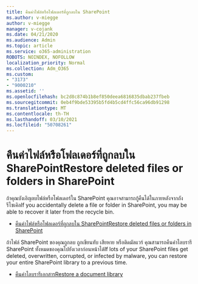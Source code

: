 ```yaml
---
title: คืนค่าไฟล์หรือโฟลเดอร์ที่ถูกลบใน SharePoint
ms.author: v-miegge
author: v-miegge
manager: v-cojank
ms.date: 04/21/2020
ms.audience: Admin
ms.topic: article
ms.service: o365-administration
ROBOTS: NOINDEX, NOFOLLOW
localization_priority: Normal
ms.collection: Adm_O365
ms.custom:
- "3173"
- "9000210"
ms.assetid: ''
ms.openlocfilehash: bc2d8c874b1b8ef850deea6816835dbab237fbeb
ms.sourcegitcommit: 0eb4f9bde53395b5fd4b5cd4ffc56ca96db91298
ms.translationtype: MT
ms.contentlocale: th-TH
ms.lasthandoff: 03/10/2021
ms.locfileid: "50708261"
---
```

# <a name="restore-deleted-files-or-folders-in-sharepoint"></a><span data-ttu-id="e3ad3-102">คืนค่าไฟล์หรือโฟลเดอร์ที่ถูกลบใน SharePoint</span><span class="sxs-lookup"><span data-stu-id="e3ad3-102">Restore deleted files or folders in SharePoint</span></span>

<span data-ttu-id="e3ad3-103">ถ้าคุณบังเอิญลบไฟล์หรือโฟลเดอร์ใน SharePoint คุณอาจสามารถกู้คืนได้ในภายหลังจากถังรีไซเคิล</span><span class="sxs-lookup"><span data-stu-id="e3ad3-103">If you accidentally delete a file or folder in SharePoint, you may be able to recover it later from the recycle bin.</span></span>

* [<span data-ttu-id="e3ad3-104">คืนค่าไฟล์หรือโฟลเดอร์ที่ถูกลบใน SharePoint</span><span class="sxs-lookup"><span data-stu-id="e3ad3-104">Restore deleted files or folders in SharePoint</span></span>](https://support.microsoft.com/office/restore-items-in-the-recycle-bin-that-were-deleted-from-sharepoint-or-teams-6df466b6-55f2-4898-8d6e-c0dff851a0be)

<span data-ttu-id="e3ad3-105">ถ้าไฟล์ SharePoint ของคุณถูกลบ ถูกเขียนทับ เสียหาย หรือติดมัลแวร์ คุณสามารถคืนค่าไลบรารี SharePoint ทั้งหมดของคุณไปยังเวลาก่อนหน้าได้</span><span class="sxs-lookup"><span data-stu-id="e3ad3-105">If lots of your SharePoint files get deleted, overwritten, corrupted, or infected by malware, you can restore your entire SharePoint library to a previous time.</span></span>

* [<span data-ttu-id="e3ad3-106">คืนค่าไลบรารีเอกสาร</span><span class="sxs-lookup"><span data-stu-id="e3ad3-106">Restore a document library</span></span>](https://support.office.com/article/restore-a-document-library-317791c3-8bd0-4dfd-8254-3ca90883d39a)